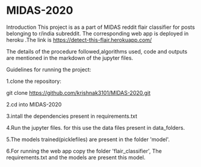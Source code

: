 # MIDAS-2020
Introduction
This project is as a part of MIDAS reddit flair classifier for posts belonging to r/india subreddit. The corresponding web app is deployed in heroku .The link is https://detect-this-flair.herokuapp.com/

The details of the  procedure followed,algorithms used, code and outputs are mentioned in the markdown of the jupyter files.


Guidelines for running the project:

1.clone the repository:

git clone https://github.com/krishnak3101/MIDAS-2020.git

2.cd into MIDAS-2020

3.intall the dependencies present in requirements.txt

4.Run the jupyter files. for this use the data files present in data_folders.

5.The models trained(picklefiles) are present in the folder 'model'.

6.For running the web app copy the folder 'flair_classifier', The requirements.txt and the models are present this model.
